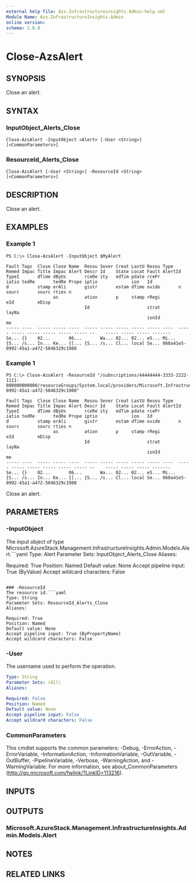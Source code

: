 ```yaml
---
external help file: Azs.Infrastructureinsights.Admin-help.xml
Module Name: Azs.InfrastructureInsights.Admin
online version: 
schema: 2.0.0
---
```


# Close-AzsAlert

## SYNOPSIS
Close an alert.

## SYNTAX

### InputObject_Alerts_Close
```
Close-AzsAlert -InputObject <Alert> [-User <String>] [<CommonParameters>]
```

### ResourceId_Alerts_Close
```
Close-AzsAlert [-User <String>] -ResourceId <String> [<CommonParameters>]
```

## DESCRIPTION
Close an alert.

## EXAMPLES

### Example 1
```
PS C:\> Close-AzsAlert -InputObject $MyAlert

Fault Tags  Close Close Name  Resou Sever Creat LastU Resou Type  Remed Impac Title Impac Alert Descr Id    State Locat Fault AlertId
TypeI       dTime dByUs       rceRe ity   edTim pdate rcePr       iatio tedRe       tedRe Prope iptio             ion   Id
d           stamp erAli       gistr       estam dTime ovide       n     sourc       sourc rties n
                  as          ation       p     stamp rRegi             eId         eDisp
                              Id                      strat                         layNa
                                                      ionId                         me
----- ----  ----- ----- ----  ----- ----- ----- ----- ----- ----  ----- ----- ----- ----- ----- ----- --    ----- ----- ----- -------
Se... {}    02...       06...       Wa... 02... 02... e5... Mi... {S... /s... In... Ke... {[... {S... /s... Cl... local Se... 060a41e5-0992-45a1-a472-5046329c1908
```


### Example 1
```
PS C:\> Close-AzsAlert -ResourceId "/subscriptions/44444444-3333-2222-1111-000000000000/resourceGroups/System.local/providers/Microsoft.InfrastructureInsights.Admin/regionHealths/local/alerts/060a41e5-0992-45a1-a472-5046329c1908"

Fault Tags  Close Close Name  Resou Sever Creat LastU Resou Type  Remed Impac Title Impac Alert Descr Id    State Locat Fault AlertId
TypeI       dTime dByUs       rceRe ity   edTim pdate rcePr       iatio tedRe       tedRe Prope iptio             ion   Id
d           stamp erAli       gistr       estam dTime ovide       n     sourc       sourc rties n
                  as          ation       p     stamp rRegi             eId         eDisp
                              Id                      strat                         layNa
                                                      ionId                         me
----- ----  ----- ----- ----  ----- ----- ----- ----- ----- ----  ----- ----- ----- ----- ----- ----- --    ----- ----- ----- -------
Se... {}    02...       06...       Wa... 02... 02... e5... Mi... {S... /s... In... Ke... {[... {S... /s... Cl... local Se... 060a41e5-0992-45a1-a472-5046329c1908
```

Close an alert.

## PARAMETERS

### -InputObject
The input object of type Microsoft.AzureStack.Management.InfrastructureInsights.Admin.Models.Alert.```yaml
Type: Alert
Parameter Sets: InputObject_Alerts_Close
Aliases: 

Required: True
Position: Named
Default value: None
Accept pipeline input: True (ByValue)
Accept wildcard characters: False
```

### -ResourceId
The resource id.```yaml
Type: String
Parameter Sets: ResourceId_Alerts_Close
Aliases: 

Required: True
Position: Named
Default value: None
Accept pipeline input: True (ByPropertyName)
Accept wildcard characters: False
```

### -User
The username used to perform the operation.

```yaml
Type: String
Parameter Sets: (All)
Aliases: 

Required: False
Position: Named
Default value: None
Accept pipeline input: False
Accept wildcard characters: False
```

### CommonParameters
This cmdlet supports the common parameters: -Debug, -ErrorAction, -ErrorVariable, -InformationAction, -InformationVariable, -OutVariable, -OutBuffer, -PipelineVariable, -Verbose, -WarningAction, and -WarningVariable. For more information, see about_CommonParameters (http://go.microsoft.com/fwlink/?LinkID=113216).

## INPUTS

## OUTPUTS

### Microsoft.AzureStack.Management.InfrastructureInsights.Admin.Models.Alert

## NOTES

## RELATED LINKS

